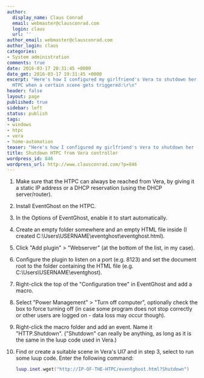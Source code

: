 ```yaml
---
author:
  display_name: Claus Conrad
  email: webmaster@clausconrad.com
  login: claus
  url: ''
author_email: webmaster@clausconrad.com
author_login: claus
categories:
- System administration
comments: true
date: 2016-03-17 20:31:45 +0000
date_gmt: 2016-03-17 19:31:45 +0000
excerpt: "Here's how I configured my girlfriend's Vera to shutdown her (Windows-based)
  HTPC when a certain scene gets triggered:\r\n"
header: false
layout: page
published: true
sidebar: left
status: publish
tags:
- windows
- htpc
- vera
- home-automation
teaser: "Here's how I configured my girlfriend's Vera to shutdown her (Windows-based) HTPC when a certain scene gets triggered:"
title: Shutdown HTPC from Vera controller
wordpress_id: 846
wordpress_url: http://www.clausconrad.com/?p=846
---
```

1. Make sure that the HTPC can always be reached from Vera, by giving it a static IP address or a DHCP reservation (using the DHCP server/router).

2. Install EventGhost on the HTPC.

3. In the Options of EventGhost, enable it to start automatically.

4. Create an empty folder somewhere and an empty HTML file inside (I created C:\Users\USERNAME\eventghost\eventghost.html).

5. Click "Add plugin" > "Webserver" (at the bottom of the list, in my case).

6. Configure the plugin to listen on a port (e.g. 8123) and set the document root to the folder containing the HTML file (e.g. C:\Users\USERNAME\eventghost).

7. Right-click the top of the "Configuration tree" in EventGhost and add a macro.

8. Select "Power Management" > "Turn off computer", optionally check the box to force turning off (in case some program does not stop correctly or other users are logged on - data loss may occur though).

9. Right-click the macro folder and add an event. Name it "HTTP.Shutdown". ("Shutdown" can really be anything, as long as it is the same in the luup code used in Vera.)

10. Find or create a suitable scene in Vera's UI7 and in step 3, select to run some luup code. Enter the following command:

    ```lua
    luup.inet.wget("http://IP-OF-THE-HTPC/eventghost.html?Shutdown")
    ```
